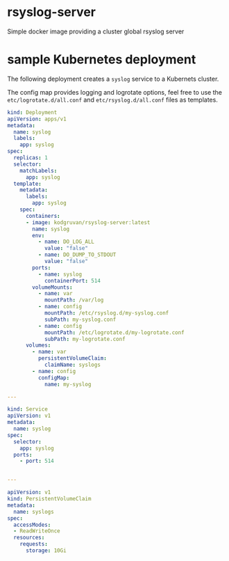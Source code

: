 # rsyslog-server
Simple docker image providing a cluster global rsyslog server

# sample Kubernetes deployment

The following deployment creates a `syslog` service to a Kubernets cluster.

The config map provides logging and logrotate options, feel free to use the `etc/logrotate.d/all.conf` and
`etc/rsyslog.d/all.conf` files as templates.

```yaml
kind: Deployment
apiVersion: apps/v1
metadata:
  name: syslog
  labels:
    app: syslog
spec:
  replicas: 1
  selector:
    matchLabels:
      app: syslog
  template:
    metadata:
      labels:
        app: syslog
    spec:
      containers:
      - image: kodgruvan/rsyslog-server:latest
        name: syslog
        env:
          - name: DO_LOG_ALL
            value: "false"
          - name: DO_DUMP_TO_STDOUT
            value: "false"
        ports:
          - name: syslog
            containerPort: 514
        volumeMounts:
          - name: var
            mountPath: /var/log
          - name: config
            mountPath: /etc/rsyslog.d/my-syslog.conf
            subPath: my-syslog.conf
          - name: config
            mountPath: /etc/logrotate.d/my-logrotate.conf
            subPath: my-logrotate.conf
      volumes:
        - name: var
          persistentVolumeClaim:
            claimName: syslogs
        - name: config
          configMap:
            name: my-syslog

---

kind: Service
apiVersion: v1
metadata:
  name: syslog
spec:
  selector:
    app: syslog
  ports:
    - port: 514


---

apiVersion: v1
kind: PersistentVolumeClaim
metadata:
  name: syslogs
spec:
  accessModes:
  - ReadWriteOnce
  resources:
    requests:
      storage: 10Gi
```